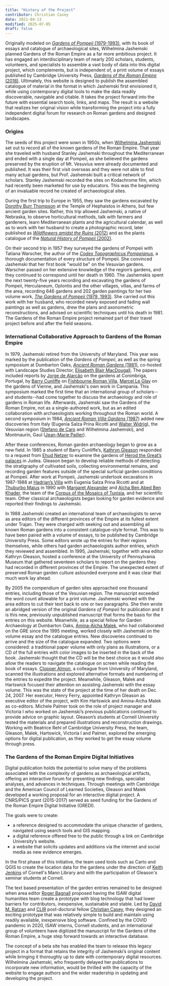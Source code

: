 ```yaml
---
title: "History of the Project"
contributor: Christian Casey
date: 2021-04-13
modified: 2025-07-05
draft: false
---
```

Originally modeled on [*Gardens of Pompeii* (1979-1993)](http://www.worldcat.org/oclc/799117144), with its book of essays and catalogue of archaeological sites, Wilhelmina Jashemski planned  Gardens of the Roman Empire as a far more ambitious project. It has engaged an interdisciplinary team of nearly 200 scholars, students, volunteers, and specialists to assemble a vast body of data into this digital project, which complements, but is independent of, a print volume of essays published by Cambridge University Press, [*Gardens of the Roman Empire* (2018)](http://www.worldcat.org/oclc/1034800155). Ultimately, this website is designed to publish the assembled catalogue of material in the format in which Jashemski first envisioned it, while using contemporary digital tools to make the data readily discoverable, navigable and citable. It takes the project forward into the future with essential search tools, links, and maps. The result is a website that realizes her original vision while transforming the project into a fully independent digital forum for research on Roman gardens and designed landscapes.

### Origins

The seeds of this project were sown in 1950s, when [Wilhelmina Jashemski](https://en.wikipedia.org/wiki/Wilhelmina_Feemster_Jashemski) set out to record all of the known gardens of the Roman Empire. That year she traveled with husband Stanley Jashemski throughout the Mediterranean and ended with a single day at Pompeii, as she believed the gardens preserved by the eruption of Mt. Vesuvius were already documented and published. It was their first visit overseas and they were not able to find many actual gardens, but Prof. Jashemski built a critical network of scholars. Stanley Jashemski recorded the sites on Kodachrome film, which had recently been marketed for use by educators. This was the beginning of an invaluable record he created of archaeological sites.

During the first trip to Europe in 1955, they saw the gardens excavated by [Dorothy Burr Thompson](https://en.wikipedia.org/wiki/Dorothy_Burr_Thompson) at the Temple of Hephaistos in Athens, but few ancient garden sites. Rather, this trip allowed Jashemski, a native of Nebraska, to observe horticultural methods, talk with farmers and gardeners, learn Mediterranean plants and the agricultural calendar, as well as to work with her husband to create a photographic record, later published as [*Wildflowers amidst the Ruins* (2012)](https://www.arborsapientiae.com/libro/15521/wildflowers-amid-the-ruins-greece-and-pompeii.html) and as the plants catalogue of the [*Natural History of Pompeii* (2002)](http://www.worldcat.org/oclc/1172322503).

On their second trip in 1957 they surveyed the gardens of Pompeii with Tatiana Warscher, the author of the [*Codex Topographicus Pompeianus*](http://www.worldcat.org/oclc/974375313), a thorough documentation of every structure of Pompeii. She convinced Jashemski that her first book "would be" on the Vesuvian gardens. Warscher passed on her extensive knowledge of the region’s gardens, and they continued to correspond until her death in 1960. The Jashemskis spent the next twenty-five years recording and excavating the gardens of Pompeii, Herculaneum, Oplontis and the other villages, villas, and farms of the area, recording 646 gardens and 202 garden paintings for her two volume work, [*The Gardens of Pompeii* (1979, 1993)](http://www.worldcat.org/oclc/799117144). She carried out this work with her husband, who recorded newly exposed and fading wall paintings as well as gardens, drew the plans and axonometric reconstructions, and advised on scientific techniques until his death in 1981. The Gardens of the Roman Empire project remained part of their travel project before and after the field seasons.

### International Collaborative Approach to Gardens of the Roman Empire

In 1979, Jashemski retired from the University of Maryland. This year was marked by the publication of the *Gardens of Pompeii*, as well as the spring symposium at Dumbarton Oaks, [*Ancient Roman Gardens* (1981)](http://www.worldcat.org/oclc/905677951), co-hosted with Landscape Studies Director, [Elisabeth Blair MacDougall](https://news.harvard.edu/gazette/story/2003/10/elisabeth-macdougall-pioneer-in-formal-study-of-gardens/). The papers included reports by [Jorge de Alarcão](https://en.wikipedia.org/wiki/Jorge_de_Alarc%C3%A3o) on the gardens at Conimbriga, Portugal, by [Barry Cunliffe](https://en.wikipedia.org/wiki/Barry_Cunliffe) on [Fishbourne Roman Villa](https://en.wikipedia.org/wiki/Fishbourne_Roman_Palace), [Marcel Le Glay](https://en.wikipedia.org/wiki/Marcel_Le_Glay) on the gardens of Vienne, and Jashemski's own work in Campania. This symposium marked the first time that an international group of scholars--and students--had come together to discuss the archaeology and role of gardens in Roman life. Afterwards, Jashemski saw the Gardens of the Roman Empire, not as a single-authored work, but as an edited collaboration with archaeologists working throughout the Roman world. A second symposium in 1984, [*Ancient Roman Villa Gardens* (1987)](http://www.worldcat.org/oclc/715121487) added new discoveries from Italy (Eugenia Salza Prina Ricotti and [Walter Widrig](https://scholarship.rice.edu/handle/1911/87467)), the Vesuvian region ([Stefano de Caro](https://www.iccrom.org/stefano-de-caro-0) and Wilhelmina Jashemski), and Montmaurin, Gaul ([Jean-Marie Pailler](https://traces.univ-tlse2.fr/accueil/rhadamante-recherches-en-histoire-et-archeologie-des-ages-des-metaux-et-de-lantiquite-en-europe/jean-marie-pailler#/)).

After these conferences, Roman garden archaeology began to grow as a new field. In 1985 a student of Barry Cunliffe’s, [Kathryn Gleason](https://en.wikipedia.org/wiki/Kathryn_Gleason) responded to a request from [Ehud Netzer](https://en.wikipedia.org/wiki/Ehud_Netzer) to examine the gardens of [Herod the Great’s palaces](https://en.wikipedia.org/wiki/Herod%27s_Palace_(Herodium)) in Judea. Gleason began to develop reliable methods of detecting the stratigraphy of cultivated soils, collecting environmental remains, and recording garden features outside of the special surficial garden conditions at Pompeii. After work at Pompeii, Jashemski undertook excavations in 1987-1988 at [Hadrian’s Villa](https://en.wikipedia.org/wiki/Hadrian%27s_Villa) with Eugenia Salza Prina Ricotti and at [Thuburbo Majus](https://en.wikipedia.org/wiki/Thuburbo_Majus) in 1990 with [Margaret Alexander](https://www.doaks.org/research/library-archives/inventories/ms-bz-001) and [Aïcha Ben Abed Ben Khader](https://en.wikipedia.org/wiki/A%C3%AFcha_Ben_Abed), the team of the [Corpus of the Mosaics of Tunisia](https://www.doaks.org/resources/online-exhibits/clearing-to-cataloging/project-history), and her scientific team. Other classical archaeologists began looking for garden evidence and reported their findings to Jashemski.

In 1988 Jashemski created an international team of archaeologists to serve as area editors of the different provinces of the Empire at its fullest extent under Trajan. They were charged with seeking out and assembling all known Roman gardens into a consistent catalogue-style format. This was to have been paired with a volume of essays, to be published by Cambridge University Press. Some editors wrote up the entries for their regions themselves, while others had garden archaeologists author entries, which they reviewed and assembled. In 1995, Jashemski, together with area editor Kathryn Gleason, hosted a conference at the University of Pennsylvania Museum that gathered seventeen scholars to report on the gardens they had recorded in different provinces of the Empire. The unexpected extent of preserved Roman garden culture astounded everyone and it was clear that much work lay ahead.  

By 2005 the compendium of garden sites approached one thousand entries, including those of the Vesuvian region. The manuscript exceeded the word count allowable for a print volume. Jashemski worked with the area editors to cut their text back to one or two paragraphs. She then wrote an abridged version of the original *Gardens of Pompeii* for publication and it is this new, previously unpublished manuscript that forms the basis for the entries on this website. Meanwhile, as a special fellow for Garden Archaeology at Dumbarton Oaks, [Amina-Aïcha Malek](http://www.archeo.ens.fr/Malek-Amina-Aicha.html?lang=fr), who had collaborated on the GRE since the 1995 meeting, worked closely with Jashemski on the volume essay and the catalogue entries. New discoveries continued to arrive and the size of the catalogue expanded. Two options were considered: a traditional paper volume with only plans as illustrations, or a CD of the full entries with color images to be inserted in the back of the book. Jashemski thought that the CD will be the best choice as it would also allow the readers to navigate the catalogue on screen while reading the book of essays. [Clopper Almon](https://globalmaryland.umd.edu/content/clopper-almon), a colleague from University of Maryland, scanned the illustrations and explored alternative formats and numbering of the entries to expedite the project. Meanwhile, Gleason, Malek and Hartswick focused their attention on assisting Jashemski with the essay volume. This was the state of the project at the time of her death on Dec. 24, 2007. Her executor, Henry Ferry, appointed Kathryn Gleason as executive editor of the project, with Kim Hartswick and Amina-Aicha Malek as co-editors.  Michele Palmer took on the role of project manager and Victoria I who worked on Jashemski’s previous publications continued to provide advice on graphic layout. Gleason’s students at Cornell University tested the materials and prepared illustrations and reconstruction drawings. Working with Beatrice Rehl of Cambridge University Press, the team, Gleason, Malek, Hartswick, Victoria I and Palmer, explored the emerging options for digital publication, as they worked to get the essay volume through press.  

### The Gardens of the Roman Empire Digital Initiatives

Digital publication holds the potential to solve many of the problems associated with the complexity of gardens as archaeological artifacts, offering an interactive forum for presenting new findings, specialist analyses, and advances in techniques. Through meetings with Cambridge and the American Council of Learned Societies, Gleason and Malek developed a working proposal for an interactive digital project. A CNRS/PICS grant (2015-2017) served as seed funding for the Gardens of the Roman Empire Digital Initiative (GREDI).

The goals were to create:
- a reference designed to accommodate the unique character of gardens, navigated using search tools and GIS mapping.
- a digital reference offered free to the public through a link on Cambridge University’s website.
- a website that solicits updates and additions via the internet and social media as new evidence emerges.

In the first phase of this initiative, the team used tools such as Carto and QGIS to create the location data for the gardens under the direction of [Keith Jenkins](https://guides.library.cornell.edu/prf.php?account_id=9255) of Cornell's Mann Library and with the participation of Gleason's seminar students at Cornell.

The text based presentation of the garden entries remained to be designed when area editor [Roger Bagnall](https://isaw.nyu.edu/people/faculty/emeritus-faculty/rbagnall) proposed having the ISAW digital humanities team create a prototype with blog technology that had lower barriers for contributors, inexpensive, sustainable and stable. Led by [David M. Ratzan](https://isaw.nyu.edu/people/staff/david-m-ratzan) and [CLIR](https://www.clir.org/) post-doctoral fellow [Christian Casey](https://isaw.nyu.edu/people/staff/christian-casey), they designed an exciting prototype that was relatively simple to build and maintain using readily available, inexpensive blog software. Confined by the COVID pandemic in 2020, ISAW interns, Cornell students, and an international group of volunteers have digitized the manuscript for the Gardens of the Roman Empire, a huge step forward towards an  interactive database.

The concept of a beta site has enabled the team to release this legacy project in a format that retains the integrity of Jashemski’s original content while bringing it thoroughly up to date with contemporary digital resources. Wilhelmina Jashemski, who frequently delayed her publications to incorporate new information, would be thrilled with the capacity of the website to engage authors and the wider readership in updating and developing the project.  
